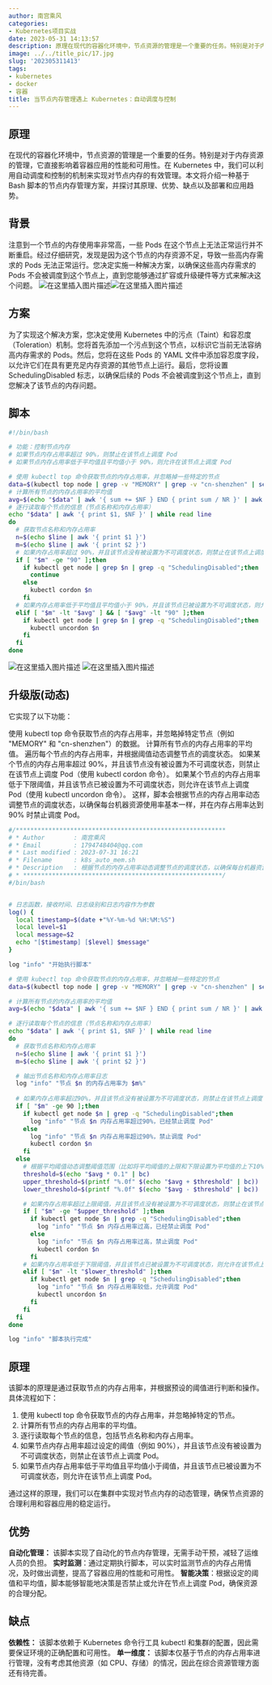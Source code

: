 ```yaml
---
author: 南宫乘风
categories:
- Kubernetes项目实战
date: 2023-05-31 14:13:57
description: 原理在现代的容器化环境中，节点资源的管理是一个重要的任务。特别是对于内存资源的管理，它直接影响着容器应用的性能和可用性。在中，我们可以利用自动调度和控制的机制来实现对节点内存的有效管理。本文将介绍一种。。。。。。。
image: ../../title_pic/17.jpg
slug: '202305311413'
tags:
- kubernetes
- docker
- 容器
title: 当节点内存管理遇上 Kubernetes：自动调度与控制
---
```


<!--more-->

##  原理
在现代的容器化环境中，节点资源的管理是一个重要的任务。特别是对于内存资源的管理，它直接影响着容器应用的性能和可用性。在 Kubernetes 中，我们可以利用自动调度和控制的机制来实现对节点内存的有效管理。本文将介绍一种基于 Bash 脚本的节点内存管理方案，并探讨其原理、优势、缺点以及部署和应用趋势。

##  背景
注意到一个节点的内存使用率非常高，一些 Pods 在这个节点上无法正常运行并不断重启。经过仔细研究，发现是因为这个节点的内存资源不足，导致一些高内存需求的 Pods 无法正常运行。您决定实施一种解决方案，以确保这些高内存需求的 Pods 不会被调度到这个节点上，直到您能够通过扩容或升级硬件等方式来解决这个问题。
![在这里插入图片描述](../../image/a7bd959cd55144b5a7405929759ff709.png)![在这里插入图片描述](../../image/94066dc9b42e423ea4bd5f8d4a3b92b8.png)


## 方案
为了实现这个解决方案，您决定使用 Kubernetes 中的污点（Taint）和容忍度（Toleration）机制。您将首先添加一个污点到这个节点，以标识它当前无法容纳高内存需求的 Pods。然后，您将在这些 Pods 的 YAML 文件中添加容忍度字段，以允许它们在具有更充足内存资源的其他节点上运行。最后，您将设置 SchedulingDisabled 标志，以确保后续的 Pods 不会被调度到这个节点上，直到您解决了该节点的内存问题。

## 脚本
```bash
#!/bin/bash

# 功能：控制节点内存
# 如果节点内存占用率超过 90%，则禁止在该节点上调度 Pod
# 如果节点内存占用率低于平均值且平均值小于 90%，则允许在该节点上调度 Pod

# 使用 kubectl top 命令获取节点的内存占用率，并忽略掉一些特定的节点
data=$(kubectl top node | grep -v "MEMORY" | grep -v "cn-shenzhen" | sed "s/%//g")
# 计算所有节点的内存占用率的平均值
avg=$(echo "$data" | awk '{ sum += $NF } END { print sum / NR }' | awk -F. '{ print $1 }')
# 逐行读取每个节点的信息（节点名称和内存占用率）
echo "$data" | awk '{ print $1, $NF }' | while read line
do
  # 获取节点名称和内存占用率
  n=$(echo $line | awk '{ print $1 }')
  m=$(echo $line | awk '{ print $2 }')
  # 如果内存占用率超过 90%，并且该节点没有被设置为不可调度状态，则禁止在该节点上调度 Pod
  if [ "$m" -ge "90" ];then
    if kubectl get node | grep $n | grep -q "SchedulingDisabled";then
      continue
    else
      kubectl cordon $n
    fi
  # 如果内存占用率低于平均值且平均值小于 90%，并且该节点已被设置为不可调度状态，则允许在该节点上调度 Pod
  elif [ "$m" -lt "$avg" ] && [ "$avg" -lt "90" ];then
    if kubectl get node | grep $n | grep -q "SchedulingDisabled";then
      kubectl uncordon $n
    fi
  fi
done

```
![在这里插入图片描述](../../image/5bcdd0b8e7a349f39dc4866302380bbf.png)
![在这里插入图片描述](../../image/0b169f11732e485a8b0e1d7c33ceb585.png)

## 升级版(动态)
它实现了以下功能：

使用 kubectl top 命令获取节点的内存占用率，并忽略掉特定节点（例如 "MEMORY" 和 "cn-shenzhen"）的数据。
计算所有节点的内存占用率的平均值。
遍历每个节点的内存占用率，并根据阈值动态调整节点的调度状态。
如果某个节点的内存占用率超过 90%，并且该节点没有被设置为不可调度状态，则禁止在该节点上调度 Pod（使用 kubectl cordon 命令）。
如果某个节点的内存占用率低于下限阈值，并且该节点已被设置为不可调度状态，则允许在该节点上调度 Pod（使用 kubectl uncordon 命令）。
这样，脚本会根据节点的内存占用率动态调整节点的调度状态，以确保每台机器资源使用率基本一样，并在内存占用率达到 90% 时禁止调度 Pod。
```bash
#/**********************************************************
# * Author        : 南宫乘风
# * Email         : 1794748404@qq.com
# * Last modified : 2023-07-31 16:21
# * Filename      : k8s_auto_mem.sh
# * Description   : 根据节点的内存占用率动态调整节点的调度状态，以确保每台机器资源使用率基本一样，并在内存占用率达到 90% 时禁止调度 Pod。
# * *******************************************************/
#/bin/bash


# 日志函数，接收时间、日志级别和日志内容作为参数
log() {
  local timestamp=$(date +"%Y-%m-%d %H:%M:%S")
  local level=$1
  local message=$2
  echo "[$timestamp] [$level] $message"
}

log "info" "开始执行脚本"

# 使用 kubectl top 命令获取节点的内存占用率，并忽略掉一些特定的节点
data=$(kubectl top node | grep -v "MEMORY" | grep -v "cn-shenzhen" | sed "s/%//g")

# 计算所有节点的内存占用率的平均值
avg=$(echo "$data" | awk '{ sum += $NF } END { print sum / NR }' | awk -F. '{ print $1 }')

# 逐行读取每个节点的信息（节点名称和内存占用率）
echo "$data" | awk '{ print $1, $NF }' | while read line
do
  # 获取节点名称和内存占用率
  n=$(echo $line | awk '{ print $1 }')
  m=$(echo $line | awk '{ print $2 }')

  # 输出节点名称和内存占用率日志
  log "info" "节点 $n 的内存占用率为 $m%"
  
  # 如果内存占用率超过90%，并且该节点没有被设置为不可调度状态，则禁止在该节点上调度 Pod
  if [ "$m" -ge 90 ];then
    if kubectl get node $n | grep -q "SchedulingDisabled";then
      log "info" "节点 $n 内存占用率超过90%，已经禁止调度 Pod"
    else
      log "info" "节点 $n 内存占用率超过90%，禁止调度 Pod"
      kubectl cordon $n
    fi
  else
    # 根据平均阈值动态调整阈值范围（比如将平均阈值的上限和下限设置为平均值的上下10%）
    threshold=$(echo "$avg * 0.1" | bc)
    upper_threshold=$(printf "%.0f" $(echo "$avg + $threshold" | bc))
    lower_threshold=$(printf "%.0f" $(echo "$avg - $threshold" | bc))

    # 如果内存占用率超过上限阈值，并且该节点没有被设置为不可调度状态，则禁止在该节点上调度 Pod
    if [ "$m" -ge "$upper_threshold" ];then
      if kubectl get node $n | grep -q "SchedulingDisabled";then
        log "info" "节点 $n 内存占用率过高，已经禁止调度 Pod"
      else
        log "info" "节点 $n 内存占用率过高，禁止调度 Pod"
        kubectl cordon $n
      fi
    # 如果内存占用率低于下限阈值，并且该节点已被设置为不可调度状态，则允许在该节点上调度 Pod
    elif [ "$m" -lt "$lower_threshold" ];then
      if kubectl get node $n | grep -q "SchedulingDisabled";then
        log "info" "节点 $n 内存占用率较低，允许调度 Pod"
        kubectl uncordon $n
      fi
    fi
  fi
done

log "info" "脚本执行完成"

```


## 原理
该脚本的原理是通过获取节点的内存占用率，并根据预设的阈值进行判断和操作。具体流程如下：

1. 使用 kubectl top 命令获取节点的内存占用率，并忽略掉特定的节点。
2. 计算所有节点的内存占用率的平均值。
3. 逐行读取每个节点的信息，包括节点名称和内存占用率。
4. 如果节点内存占用率超过设定的阈值（例如 90%），并且该节点没有被设置为不可调度状态，则禁止在该节点上调度 Pod。
5. 如果节点内存占用率低于平均值且平均值小于阈值，并且该节点已被设置为不可调度状态，则允许在该节点上调度 Pod。

通过这样的原理，我们可以在集群中实现对节点内存的动态管理，确保节点资源的合理利用和容器应用的稳定运行。

## 优势
**自动化管理：** 该脚本实现了自动化的节点内存管理，无需手动干预，减轻了运维人员的负担。
**实时监测**：通过定期执行脚本，可以实时监测节点的内存占用情况，及时做出调整，提高了容器应用的性能和可用性。
**智能决策**：根据设定的阈值和平均值，脚本能够智能地决策是否禁止或允许在节点上调度 Pod，确保资源的合理分配。
## 缺点

**依赖性：** 该脚本依赖于 Kubernetes 命令行工具 kubectl 和集群的配置，因此需要保证环境的正确配置和可用性。
**单一维度：** 该脚本仅基于节点的内存占用率进行管理，没有考虑其他资源（如 CPU、存储）的情况，因此在综合资源管理方面还有待完善。

